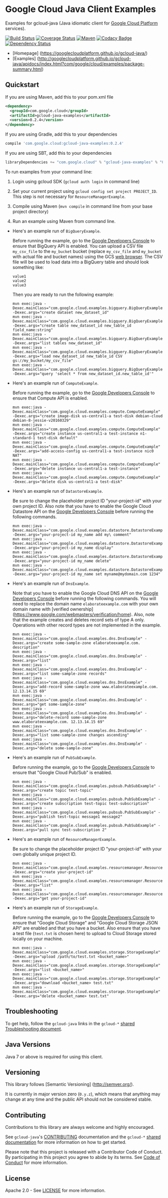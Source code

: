 Google Cloud Java Client Examples
=================================

Examples for gcloud-java (Java idiomatic client for [Google Cloud Platform][cloud-platform] services).

[![Build Status](https://travis-ci.org/GoogleCloudPlatform/gcloud-java.svg?branch=master)](https://travis-ci.org/GoogleCloudPlatform/gcloud-java)
[![Coverage Status](https://coveralls.io/repos/GoogleCloudPlatform/gcloud-java/badge.svg?branch=master)](https://coveralls.io/r/GoogleCloudPlatform/gcloud-java?branch=master)
[![Maven](https://img.shields.io/maven-central/v/com.google.cloud/gcloud-java-examples.svg)]( https://img.shields.io/maven-central/v/com.google.cloud/gcloud-java-examples.svg)
[![Codacy Badge](https://api.codacy.com/project/badge/grade/9da006ad7c3a4fe1abd142e77c003917)](https://www.codacy.com/app/mziccard/gcloud-java)
[![Dependency Status](https://www.versioneye.com/user/projects/56bd8ee72a29ed002d2b0969/badge.svg?style=flat)](https://www.versioneye.com/user/projects/56bd8ee72a29ed002d2b0969)

-  [Homepage] (https://googlecloudplatform.github.io/gcloud-java/)
-  [Examples] (http://googlecloudplatform.github.io/gcloud-java/apidocs/index.html?com/google/cloud/examples/package-summary.html)

Quickstart
----------
If you are using Maven, add this to your pom.xml file
```xml
<dependency>
  <groupId>com.google.cloud</groupId>
  <artifactId>gcloud-java-examples</artifactId>
  <version>0.2.4</version>
</dependency>
```
If you are using Gradle, add this to your dependencies
```Groovy
compile 'com.google.cloud:gcloud-java-examples:0.2.4'
```
If you are using SBT, add this to your dependencies
```Scala
libraryDependencies += "com.google.cloud" % "gcloud-java-examples" % "0.2.4"
```

To run examples from your command line:

1. Login using gcloud SDK (`gcloud auth login` in command line)

2. Set your current project using `gcloud config set project PROJECT_ID`. This step is not necessary for `ResourceManagerExample`.

3. Compile using Maven (`mvn compile` in command line from your base project directory)

4. Run an example using Maven from command line.

  * Here's an example run of `BigQueryExample`.

    Before running the example, go to the [Google Developers Console][developers-console] to ensure
    that BigQuery API is enabled. You can upload a CSV file `my_csv_file` to the `my_bucket` bucket
    (replace `my_csv_file` and `my_bucket` with actual file and bucket names) using the GCS
    [web browser](https://console.developers.google.com/storage/browser). The CSV file will be used to
    load data into a BigQuery table and should look something like:
    ```csv
    value1
    value2
    value3
    ```
    Then you are ready to run the following example:
    ```
    mvn exec:java -Dexec.mainClass="com.google.cloud.examples.bigquery.BigQueryExample" -Dexec.args="create dataset new_dataset_id"
    mvn exec:java -Dexec.mainClass="com.google.cloud.examples.bigquery.BigQueryExample" -Dexec.args="create table new_dataset_id new_table_id field_name:string"
    mvn exec:java -Dexec.mainClass="com.google.cloud.examples.bigquery.BigQueryExample" -Dexec.args="list tables new_dataset_id"
    mvn exec:java -Dexec.mainClass="com.google.cloud.examples.bigquery.BigQueryExample" -Dexec.args="load new_dataset_id new_table_id CSV gs://my_bucket/my_csv_file"
    mvn exec:java -Dexec.mainClass="com.google.cloud.examples.bigquery.BigQueryExample" -Dexec.args="query 'select * from new_dataset_id.new_table_id'"
    ```

  * Here's an example run of `ComputeExample`.

    Before running the example, go to the [Google Developers Console][developers-console] to ensure
    that Compute API is enabled.
    ```
    mvn exec:java -Dexec.mainClass="com.google.cloud.examples.compute.ComputeExample" -Dexec.args="create image-disk us-central1-a test-disk debian-cloud debian-8-jessie-v20160329"
    mvn exec:java -Dexec.mainClass="com.google.cloud.examples.compute.ComputeExample" -Dexec.args="create instance us-central1-a test-instance n1-standard-1 test-disk default"
    mvn exec:java -Dexec.mainClass="com.google.cloud.examples.compute.ComputeExample" -Dexec.args="add-access-config us-central1-a test-instance nic0 NAT"
    mvn exec:java -Dexec.mainClass="com.google.cloud.examples.compute.ComputeExample" -Dexec.args="delete instance us-central1-a test-instance"
    mvn exec:java -Dexec.mainClass="com.google.cloud.examples.compute.ComputeExample" -Dexec.args="delete disk us-central1-a test-disk"
    ```

  * Here's an example run of `DatastoreExample`.

    Be sure to change the placeholder project ID "your-project-id" with your own project ID. Also note that you have to enable the Google Cloud Datastore API on the [Google Developers Console][developers-console] before running the following commands.
    ```
    mvn exec:java -Dexec.mainClass="com.google.cloud.examples.datastore.DatastoreExample" -Dexec.args="your-project-id my_name add my\ comment"
    mvn exec:java -Dexec.mainClass="com.google.cloud.examples.datastore.DatastoreExample" -Dexec.args="your-project-id my_name display"
    mvn exec:java -Dexec.mainClass="com.google.cloud.examples.datastore.DatastoreExample" -Dexec.args="your-project-id my_name delete"
    mvn exec:java -Dexec.mainClass="com.google.cloud.examples.datastore.DatastoreExample" -Dexec.args="your-project-id my_name set myname@mydomain.com 1234"
    ```

  * Here's an example run of `DnsExample`.

    Note that you have to enable the Google Cloud DNS API on the [Google Developers Console][developers-console] before running the following commands.
    You will need to replace the domain name `elaborateexample.com` with your own domain name with [verified ownership] (https://www.google.com/webmasters/verification/home).
    Also, note that the example creates and deletes record sets of type A only. Operations with other record types are not implemented in the example.
    ```
    mvn exec:java -Dexec.mainClass="com.google.cloud.examples.dns.DnsExample" -Dexec.args="create some-sample-zone elaborateexample.com. description"
    mvn exec:java -Dexec.mainClass="com.google.cloud.examples.dns.DnsExample" -Dexec.args="list"
    mvn exec:java -Dexec.mainClass="com.google.cloud.examples.dns.DnsExample" -Dexec.args="list some-sample-zone records"
    mvn exec:java -Dexec.mainClass="com.google.cloud.examples.dns.DnsExample" -Dexec.args="add-record some-sample-zone www.elaborateexample.com. 12.13.14.15 69"
    mvn exec:java -Dexec.mainClass="com.google.cloud.examples.dns.DnsExample" -Dexec.args="get some-sample-zone"
    mvn exec:java -Dexec.mainClass="com.google.cloud.examples.dns.DnsExample" -Dexec.args="delete-record some-sample-zone www.elaborateexample.com. 12.13.14.15 69"
    mvn exec:java -Dexec.mainClass="com.google.cloud.examples.dns.DnsExample" -Dexec.args="list some-sample-zone changes ascending"
    mvn exec:java -Dexec.mainClass="com.google.cloud.examples.dns.DnsExample" -Dexec.args="delete some-sample-zone"
    ```

  * Here's an example run of `PubSubExample`.

    Before running the example, go to the [Google Developers Console][developers-console] to ensure that "Google Cloud Pub/Sub" is enabled.
    ```
    mvn exec:java -Dexec.mainClass="com.google.cloud.examples.pubsub.PubSubExample" -Dexec.args="create topic test-topic"
    mvn exec:java -Dexec.mainClass="com.google.cloud.examples.pubsub.PubSubExample" -Dexec.args="create subscription test-topic test-subscription"
    mvn exec:java -Dexec.mainClass="com.google.cloud.examples.pubsub.PubSubExample" -Dexec.args="publish test-topic message1 message2"
    mvn exec:java -Dexec.mainClass="com.google.cloud.examples.pubsub.PubSubExample" -Dexec.args="pull sync test-subscription 2"
    ```

  * Here's an example run of `ResourceManagerExample`.

    Be sure to change the placeholder project ID "your-project-id" with your own globally unique project ID.
    ```
    mvn exec:java -Dexec.mainClass="com.google.cloud.examples.resourcemanager.ResourceManagerExample" -Dexec.args="create your-project-id"
    mvn exec:java -Dexec.mainClass="com.google.cloud.examples.resourcemanager.ResourceManagerExample" -Dexec.args="list"
    mvn exec:java -Dexec.mainClass="com.google.cloud.examples.resourcemanager.ResourceManagerExample" -Dexec.args="get your-project-id"
    ```

  * Here's an example run of `StorageExample`.

    Before running the example, go to the [Google Developers Console][developers-console] to ensure that "Google Cloud Storage" and "Google Cloud Storage JSON API" are enabled and that you have a bucket.  Also ensure that you have a test file (`test.txt` is chosen here) to upload to Cloud Storage stored locally on your machine.
    ```
    mvn exec:java -Dexec.mainClass="com.google.cloud.examples.storage.StorageExample" -Dexec.args="upload /path/to/test.txt <bucket_name>"
    mvn exec:java -Dexec.mainClass="com.google.cloud.examples.storage.StorageExample" -Dexec.args="list <bucket_name>"
    mvn exec:java -Dexec.mainClass="com.google.cloud.examples.storage.StorageExample" -Dexec.args="download <bucket_name> test.txt"
    mvn exec:java -Dexec.mainClass="com.google.cloud.examples.storage.StorageExample" -Dexec.args="delete <bucket_name> test.txt"
    ```

Troubleshooting
---------------

To get help, follow the `gcloud-java` links in the `gcloud-*` [shared Troubleshooting document](https://github.com/GoogleCloudPlatform/gcloud-common/blob/master/troubleshooting/readme.md#troubleshooting).

Java Versions
-------------

Java 7 or above is required for using this client.

Versioning
----------

This library follows [Semantic Versioning] (http://semver.org/).

It is currently in major version zero (``0.y.z``), which means that anything
may change at any time and the public API should not be considered
stable.

Contributing
------------

Contributions to this library are always welcome and highly encouraged.

See `gcloud-java`'s [CONTRIBUTING] documentation and the `gcloud-*` [shared documentation](https://github.com/GoogleCloudPlatform/gcloud-common/blob/master/contributing/readme.md#how-to-contribute-to-gcloud) for more information on how to get started.

Please note that this project is released with a Contributor Code of Conduct. By participating in this project you agree to abide by its terms. See [Code of Conduct][code-of-conduct] for more information.

License
-------

Apache 2.0 - See [LICENSE] for more information.


[CONTRIBUTING]:https://github.com/GoogleCloudPlatform/gcloud-java/blob/master/CONTRIBUTING.md
[code-of-conduct]:https://github.com/GoogleCloudPlatform/gcloud-java/blob/master/CODE_OF_CONDUCT.md#contributor-code-of-conduct
[LICENSE]: https://github.com/GoogleCloudPlatform/gcloud-java/blob/master/LICENSE
[cloud-platform]: https://cloud.google.com/
[developers-console]:https://console.developers.google.com/
